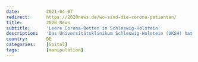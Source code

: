 ```yaml
---
date:          2021-04-07
redirect:      https://2020news.de/wo-sind-die-corona-patienten/
title:         2020 News
subtitle:      'Leere Corona-Betten in Schleswig-Holstein'
description:   'Das Universitätsklinikum Schleswig-Holstein (UKSH) hat sich im April 2020 nach allen Regeln der Kunst auf den erwarteten Ansturm der Corona-Patienten vorbereitet und seine Intensivbetten von 172 auf 362 aufgestockt. Es hat medizinisches Personal geschult und für circa 5,5 Millionen Euro Medizintechnik angeschafft. Was ausblieb, waren die Corona-Patienten. In der Woche der höchsten Auslastung – die […]'
country:       DE
categories:    [Spital]
tags:          [manipulation]
---
```

